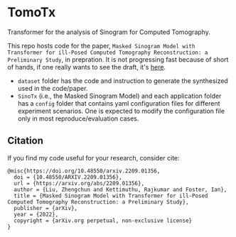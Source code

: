 # TomoTx

Transformer for the analysis of Sinogram for Computed Tomography.

This repo hosts code for the paper, `Masked Sinogram Model with Transformer for ill-Posed Computed Tomography Reconstruction: a Preliminary Study`, in prepration.
It is not progressing fast because of short of hands, if one really wants to see the draft, it's [here](https://arxiv.org/abs/2209.01356).

- ```dataset``` folder has the code and instruction to generate the synthesized used in the code/paper. 
- ```SinoTx``` (i.e., the Masked Sinogram Model) and each application folder has a ```config``` folder that contains yaml configuration files for different experiment scenarios. One is expected to modify the configuration file only in most reproduce/evaluation cases.

## Citation

If you find my code useful for your research, consider cite:

```
@misc{https://doi.org/10.48550/arxiv.2209.01356,
  doi = {10.48550/ARXIV.2209.01356},
  url = {https://arxiv.org/abs/2209.01356},
  author = {Liu, Zhengchun and Kettimuthu, Rajkumar and Foster, Ian},
  title = {Masked Sinogram Model with Transformer for ill-Posed Computed Tomography Reconstruction: a Preliminary Study},
  publisher = {arXiv},
  year = {2022},
  copyright = {arXiv.org perpetual, non-exclusive license}
}
```

